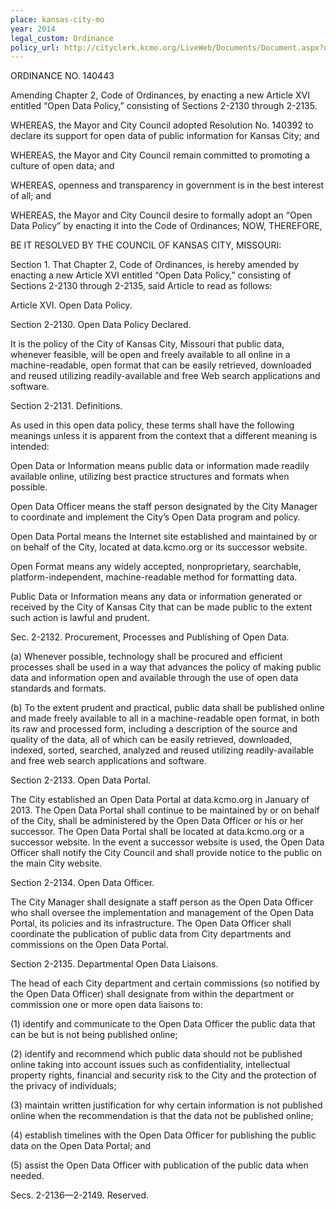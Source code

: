 ```yaml
---
place: kansas-city-mo
year: 2014
legal_custom: Ordinance
policy_url: http://cityclerk.kcmo.org/LiveWeb/Documents/Document.aspx?q=ZbIEEaWPo6OIEpZdlWPeDYolPDlZVDM%2fobeKL6dsBwK1tuYkgMQbXlyBecUa6zWX
---
```


<p>ORDINANCE NO. 140443</p> <p>Amending Chapter 2, Code of Ordinances, by enacting a new Article XVI entitled “Open Data Policy,” consisting of Sections 2-2130 through 2-2135.</p> <p>WHEREAS, the Mayor and City Council adopted Resolution No. 140392 to declare its support for open data of public information for Kansas City; and</p> <p>WHEREAS, the Mayor and City Council remain committed to promoting a culture of open data; and</p> <p>WHEREAS, openness and transparency in government is in the best interest of all; and</p> <p>WHEREAS, the Mayor and City Council desire to formally adopt an “Open Data Policy” by enacting it into the Code of Ordinances; NOW, THEREFORE,</p> <p>BE IT RESOLVED BY THE COUNCIL OF KANSAS CITY, MISSOURI:</p> <p>Section 1. That Chapter 2, Code of Ordinances, is hereby amended by enacting a new Article XVI entitled “Open Data Policy,” consisting of Sections 2-2130 through 2-2135, said Article to read as follows:</p> <p>Article XVI. Open Data Policy.</p> <p>Section 2-2130. Open Data Policy Declared.</p> <p>It is the policy of the City of Kansas City, Missouri that public data, whenever feasible, will be open and freely available to all online in a machine-readable, open format that can be easily retrieved, downloaded and reused utilizing readily-available and free Web search applications and software.</p> <p>Section 2-2131. Definitions.</p> <p>As used in this open data policy, these terms shall have the following meanings unless it is apparent from the context that a different meaning is intended:</p> <p>Open Data or Information means public data or information made readily available online, utilizing best practice structures and formats when possible.</p> <p>Open Data Officer means the staff person designated by the City Manager to coordinate and implement the City’s Open Data program and policy.</p> <p>Open Data Portal means the Internet site established and maintained by or on behalf of the City, located at data.kcmo.org or its successor website.</p> <p>Open Format means any widely accepted, nonproprietary, searchable, platform-independent, machine-readable method for formatting data.</p> <p>Public Data or Information means any data or information generated or received by the City of Kansas City that can be made public to the extent such action is lawful and prudent.</p> <p>Sec. 2-2132. Procurement, Processes and Publishing of Open Data.</p> <p>(a)    Whenever possible, technology shall be procured and efficient processes shall be used in a way that advances the policy of making public data and information open and available through the use of open data standards and formats.</p> <p>(b)   To the extent prudent and practical, public data shall be published online and made freely available to all in a machine-readable open format, in both its raw and processed form, including a description of the source and quality of the data, all of which can be easily retrieved, downloaded, indexed, sorted, searched, analyzed and reused utilizing readily-available and free web search applications and software.</p> <p>Section 2-2133. Open Data Portal.</p> <p>The City established an Open Data Portal at data.kcmo.org in January of 2013. The Open Data Portal shall continue to be maintained by or on behalf of the City, shall be administered by the Open Data Officer or his or her successor. The Open Data Portal shall be located at data.kcmo.org or a successor website. In the event a successor website is used, the Open Data Officer shall notify the City Council and shall provide notice to the public on the main City website.</p> <p>Section 2-2134. Open Data Officer.</p> <p>The City Manager shall designate a staff person as the Open Data Officer who shall oversee the implementation and management of the Open Data Portal, its policies and its infrastructure. The Open Data Officer shall coordinate the publication of public data from City departments and commissions on the Open Data Portal.</p> <p>Section 2-2135. Departmental Open Data Liaisons.</p>
<p>The head of each City department and certain commissions (so notified by the Open Data Officer) shall designate from within the department or commission one or more open data liaisons to:</p> <p>(1)               identify and communicate to the Open Data Officer the public data that can be but is not being published online;</p> <p>(2)               identify and recommend which public data should not be published online taking into account issues such as confidentiality, intellectual property rights, financial and security risk to the City and the protection of the privacy of individuals;</p> <p>(3)               maintain written justification for why certain information is not published online when the recommendation is that the data not be published online;</p> <p>(4)               establish timelines with the Open Data Officer for publishing the public data on the Open Data Portal; and</p> <p>(5)               assist the Open Data Officer with publication of the public data when needed.</p> <p>Secs. 2-2136—2-2149. Reserved.</p> <p/>
